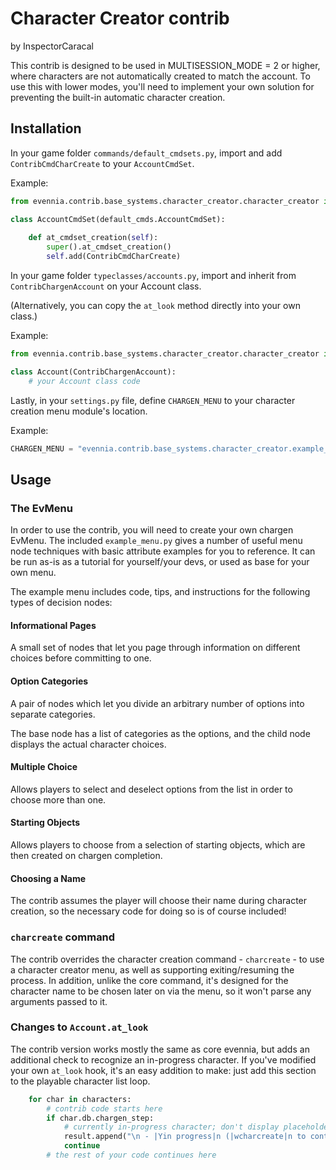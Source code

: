 # Character Creator contrib
by InspectorCaracal

This contrib is designed to be used in MULTISESSION_MODE = 2 or higher, where characters are not automatically created to match the account. To use this with lower modes, you'll need to implement your own solution for preventing the built-in automatic character creation.

## Installation

In your game folder `commands/default_cmdsets.py`, import and add `ContribCmdCharCreate` to your `AccountCmdSet`.

Example:
```py
from evennia.contrib.base_systems.character_creator.character_creator import ContribCmdCharCreate

class AccountCmdSet(default_cmds.AccountCmdSet):
    
    def at_cmdset_creation(self):
        super().at_cmdset_creation()
        self.add(ContribCmdCharCreate)
```

In your game folder `typeclasses/accounts.py`, import and inherit from `ContribChargenAccount` on your Account class.

(Alternatively, you can copy the `at_look` method directly into your own class.)

Example:
```py
from evennia.contrib.base_systems.character_creator.character_creator import ContribChargenAccount

class Account(ContribChargenAccount):
    # your Account class code
```

Lastly, in your `settings.py` file, define `CHARGEN_MENU` to your character creation menu module's location.

Example:
```py
CHARGEN_MENU = "evennia.contrib.base_systems.character_creator.example_menu"
```

## Usage

### The EvMenu

In order to use the contrib, you will need to create your own chargen EvMenu. The included `example_menu.py` gives a number of useful menu node techniques with basic attribute examples for you to reference. It can be run as-is as a tutorial for yourself/your devs, or used as base for your own menu.

The example menu includes code, tips, and instructions for the following types of decision nodes:

#### Informational Pages

A small set of nodes that let you page through information on different choices before committing to one.

#### Option Categories

A pair of nodes which let you divide an arbitrary number of options into separate categories.

The base node has a list of categories as the options, and the child node displays the actual character choices.

#### Multiple Choice

Allows players to select and deselect options from the list in order to choose more than one.

#### Starting Objects

Allows players to choose from a selection of starting objects, which are then created on chargen completion.

#### Choosing a Name

The contrib assumes the player will choose their name during character creation, so the necessary code for doing so is of course included!


### `charcreate` command

The contrib overrides the character creation command - `charcreate` - to use a character creator menu, as well as supporting exiting/resuming the process. In addition, unlike the core command, it's designed for the character name to be chosen later on via the menu, so it won't parse any arguments passed to it.

### Changes to `Account.at_look`

The contrib version works mostly the same as core evennia, but adds an additional check to recognize an in-progress character. If you've modified your own `at_look` hook, it's an easy addition to make: just add this section to the playable character list loop.
```py
    for char in characters:
        # contrib code starts here
        if char.db.chargen_step:
            # currently in-progress character; don't display placeholder names
            result.append("\n - |Yin progress|n (|wcharcreate|n to continue)")
            continue
        # the rest of your code continues here
```

